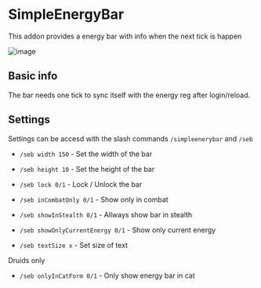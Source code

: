 # SimpleEnergyBar

This addon provides a energy bar with info when the next tick is happen

![image](https://drive.google.com/uc?export=view&id=1Y-LQ4kOQjTKJ5doW1rV8a7EH_008yGwk)

## Basic info

The bar needs one tick to sync itself with the energy reg after login/reload.

## Settings

Settings can be accesd with the slash commands `/simpleenerybar` and `/seb`

* `/seb width 150` - Set the width of the bar

* `/seb height 10` - Set the height of the bar

* `/seb lock 0/1` - Lock / Unlock the bar

* `/seb inCombatOnly 0/1` - Show only in combat

* `/seb showInStealth 0/1` - Allways show bar in stealth

* `/seb showOnlyCurrentEnergy 0/1` - Show only current energy

* `/seb textSize x` - Set size of text

Druids only

* `/seb onlyInCatForm 0/1` - Only show energy bar in cat
